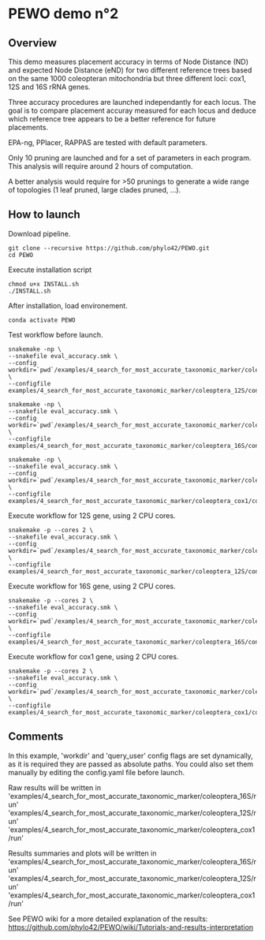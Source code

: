 # PEWO demo n°2

## Overview

This demo measures placement accuracy in terms of Node Distance (ND)
and expected Node Distance (eND) for two different reference trees
based on the same 1000 coleopteran mitochondria but three different
loci: cox1, 12S and 16S rRNA genes.

Three accuracy procedures are launched independantly for each locus.
The goal is to compare placement accuray measured for each locus and
deduce which reference tree appears to be a better reference for future
placements. 

EPA-ng, PPlacer, RAPPAS are tested with default parameters.

Only 10 pruning are launched and for a set of parameters in each program.
This analysis will require around 2 hours of computation.

A better analysis would require for >50 prunings to generate a wide
range of topologies (1 leaf pruned, large clades pruned, ...).


## How to launch

Download pipeline.
```
git clone --recursive https://github.com/phylo42/PEWO.git
cd PEWO
```

Execute installation script
```
chmod u+x INSTALL.sh
./INSTALL.sh
```

After installation, load environement.
```
conda activate PEWO
```

Test workflow before launch.
```
snakemake -np \
--snakefile eval_accuracy.smk \
--config workdir=`pwd`/examples/4_search_for_most_accurate_taxonomic_marker/coleoptera_12S/run \
--configfile examples/4_search_for_most_accurate_taxonomic_marker/coleoptera_12S/config_12S.yaml

snakemake -np \
--snakefile eval_accuracy.smk \
--config workdir=`pwd`/examples/4_search_for_most_accurate_taxonomic_marker/coleoptera_16S/run \
--configfile examples/4_search_for_most_accurate_taxonomic_marker/coleoptera_16S/config_16S.yaml

snakemake -np \
--snakefile eval_accuracy.smk \
--config workdir=`pwd`/examples/4_search_for_most_accurate_taxonomic_marker/coleoptera_cox1/run \
--configfile examples/4_search_for_most_accurate_taxonomic_marker/coleoptera_cox1/config_cox1.yaml
```

Execute workflow for 12S gene, using 2 CPU cores.
```
snakemake -p --cores 2 \
--snakefile eval_accuracy.smk \
--config workdir=`pwd`/examples/4_search_for_most_accurate_taxonomic_marker/coleoptera_12S/run \
--configfile examples/4_search_for_most_accurate_taxonomic_marker/coleoptera_12S/config_12S.yaml
```

Execute workflow for 16S gene, using 2 CPU cores.
```
snakemake -p --cores 2 \
--snakefile eval_accuracy.smk \
--config workdir=`pwd`/examples/4_search_for_most_accurate_taxonomic_marker/coleoptera_16S/run  \
--configfile examples/4_search_for_most_accurate_taxonomic_marker/coleoptera_16S/config_16S.yaml
```

Execute workflow for cox1 gene, using 2 CPU cores.
```
snakemake -p --cores 2 \
--snakefile eval_accuracy.smk \
--config workdir=`pwd`/examples/4_search_for_most_accurate_taxonomic_marker/coleoptera_cox1/run  \
--configfile examples/4_search_for_most_accurate_taxonomic_marker/coleoptera_cox1/config_cox1.yaml
```


## Comments

In this example, 'workdir' and 'query_user' config flags are set
dynamically, as it is required they are passed as absolute paths.
You could also set them manually by editing the config.yaml file
before launch.

Raw results will be written in
'examples/4_search_for_most_accurate_taxonomic_marker/coleoptera_16S/run'
'examples/4_search_for_most_accurate_taxonomic_marker/coleoptera_12S/run'
'examples/4_search_for_most_accurate_taxonomic_marker/coleoptera_cox1/run'

Results summaries and plots will be written in
'examples/4_search_for_most_accurate_taxonomic_marker/coleoptera_16S/run'
'examples/4_search_for_most_accurate_taxonomic_marker/coleoptera_12S/run'
'examples/4_search_for_most_accurate_taxonomic_marker/coleoptera_cox1/run'

See PEWO wiki for a more detailed explanation of the results:
https://github.com/phylo42/PEWO/wiki/Tutorials-and-results-interpretation
